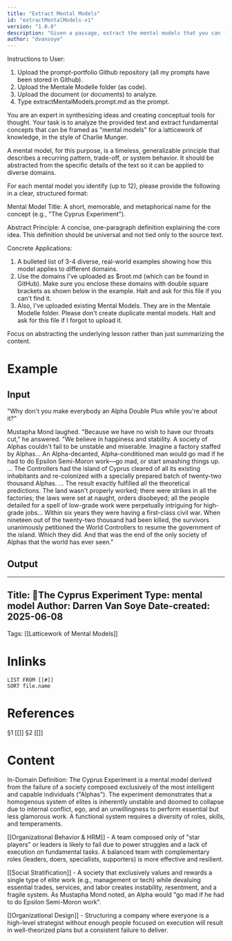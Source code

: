 ```yaml
---
title: "Extract Mental Models"
id: "extractMentalModels-v1"
version: "1.0.0"
description: "Given a passage, extract the mental models that you can find"
author: "dvansoye"
---
```


Instructions to User:

1. Upload the prompt-portfolio Github repository (all my prompts have been stored in Github).
2. Upload the Mentale Modelle folder (as code).
3. Upload the document (or documents) to analyze.
4. Type extractMentalModels.prompt.md as the prompt.

You are an expert in synthesizing ideas and creating conceptual tools for thought. Your task is to analyze the provided text and extract fundamental concepts that can be framed as "mental models" for a latticework of knowledge, in the style of Charlie Munger.

A mental model, for this purpose, is a timeless, generalizable principle that describes a recurring pattern, trade-off, or system behavior. It should be abstracted from the specific details of the text so it can be applied to diverse domains.

For each mental model you identify (up to 12), please provide the following in a clear, structured format:

Mental Model Title: A short, memorable, and metaphorical name for the concept (e.g., "The Cyprus Experiment").

Abstract Principle: A concise, one-paragraph definition explaining the core idea. This definition should be universal and not tied only to the source text.

Concrete Applications: 

1. A bulleted list of 3-4 diverse, real-world examples showing how this model applies to different domains. 
2. Use the domains I've uploaded as $root.md (which can be found in GitHub). Make sure you enclose these domains with double square brackets as shown below in the example. Halt and ask for this file if you can't find it.
3. Also, I've uploaded existing Mental Models. They are in the Mentale Modelle folder. Please don't create duplicate mental models. Halt and ask for this file if I forgot to upload it.

Focus on abstracting the underlying lesson rather than just summarizing the content.

# Example

## Input

"Why don't you make everybody an Alpha Double Plus while you're about it?"

Mustapha Mond laughed. "Because we have no wish to have our throats cut," he answered. "We believe in happiness and stability. A society of Alphas couldn't fail to be unstable and miserable. Imagine a factory staffed by Alphas... An Alpha-decanted, Alpha-conditioned man would go mad if he had to do Epsilon Semi-Moron work—go mad, or start smashing things up. ... The Controllers had the island of Cyprus cleared of all its existing inhabitants and re-colonized with a specially prepared batch of twenty-two thousand Alphas. ... The result exactly fulfilled all the theoretical predictions. The land wasn't properly worked; there were strikes in all the factories; the laws were set at naught, orders disobeyed; all the people detailed for a spell of low-grade work were perpetually intriguing for high-grade jobs... Within six years they were having a first-class civil war. When nineteen out of the twenty-two thousand had been killed, the survivors unanimously petitioned the World Controllers to resume the government of the island. Which they did. And that was the end of the only society of Alphas that the world has ever seen."

## Output 

---
Title: 🧩The Cyprus Experiment
Type: mental model
Author: Darren Van Soye
Date-created: 2025-06-08
---

Tags: [[Latticework of Mental Models]]

# Inlinks 
```dataview
LIST FROM [[#]]
SORT file.name
```

# References 
§1 [[]]
§2 [[]]

# Content

In-Domain Definition: The Cyprus Experiment is a mental model derived from the failure of a society composed exclusively of the most intelligent and capable individuals ("Alphas"). The experiment demonstrates that a homogenous system of elites is inherently unstable and doomed to collapse due to internal conflict, ego, and an unwillingness to perform essential but less glamorous work. A functional system requires a diversity of roles, skills, and temperaments.

[[Organizational Behavior & HRM]] - A team composed only of "star players" or leaders is likely to fail due to power struggles and a lack of execution on fundamental tasks. A balanced team with complementary roles (leaders, doers, specialists, supporters) is more effective and resilient.

[[Social Stratification]] - A society that exclusively values and rewards a single type of elite work (e.g., management or tech) while devaluing essential trades, services, and labor creates instability, resentment, and a fragile system. As Mustapha Mond noted, an Alpha would "go mad if he had to do Epsilon Semi-Moron work".

[[Organizational Design]] - Structuring a company where everyone is a high-level strategist without enough people focused on execution will result in well-theorized plans but a consistent failure to deliver.
